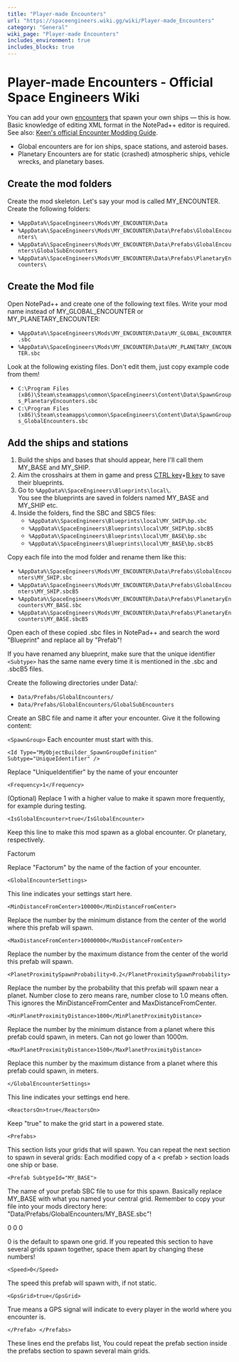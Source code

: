 ```yaml
---
title: "Player-made Encounters"
url: "https://spaceengineers.wiki.gg/wiki/Player-made_Encounters"
category: "General"
wiki_page: "Player-made Encounters"
includes_environment: true
includes_blocks: true
---
```


# Player-made Encounters - Official Space Engineers Wiki

You can add your own [encounters](https://spaceengineers.wiki.gg/wiki/Encounters "Encounters") that spawn your own ships — this is how. Basic knowledge of editing XML format in the NotePad++ editor is required. See also: [Keen's official Encounter Modding Guide](https://www.spaceengineersgame.com/modding-guides/encounter-modding-guide/).

*   Global encounters are for ion ships, space stations, and asteroid bases.
*   Planetary Encounters are for static (crashed) atmospheric ships, vehicle wrecks, and planetary bases.

## Create the mod folders

Create the mod skeleton. Let's say your mod is called MY\_ENCOUNTER. Create the following folders:

*   `%AppData%\SpaceEngineers\Mods\MY_ENCOUNTER\Data`
*   `%AppData%\SpaceEngineers\Mods\MY_ENCOUNTER\Data\Prefabs\GlobalEncounters\`
*   `%AppData%\SpaceEngineers\Mods\MY_ENCOUNTER\Data\Prefabs\GlobalEncounters\GlobalSubEncounters`
*   `%AppData%\SpaceEngineers\Mods\MY_ENCOUNTER\Data\Prefabs\PlanetaryEncounters\`

## Create the Mod file

Open NotePad++ and create one of the following text files. Write your mod name instead of MY\_GLOBAL\_ENCOUNTER or MY\_PLANETARY\_ENCOUNTER:

*   `%AppData%\SpaceEngineers\Mods\MY_ENCOUNTER\Data\MY_GLOBAL_ENCOUNTER.sbc`
*   `%AppData%\SpaceEngineers\Mods\MY_ENCOUNTER\Data\MY_PLANETARY_ENCOUNTER.sbc`

Look at the following existing files. Don't edit them, just copy example code from them!

*   `C:\Program Files (x86)\Steam\steamapps\common\SpaceEngineers\Content\Data\SpawnGroups_PlanetaryEncounters.sbc`
*   `C:\Program Files (x86)\Steam\steamapps\common\SpaceEngineers\Content\Data\SpawnGroups_GlobalEncounters.sbc`

## Add the ships and stations

1.  Build the ships and bases that should appear, here I'll call them MY\_BASE and MY\_SHIP.
2.  Aim the crosshairs at them in game and press [CTRL key](https://spaceengineers.wiki.gg/wiki/Key_Bindings "Key Bindings")+[B key](https://spaceengineers.wiki.gg/wiki/Key_Bindings "Key Bindings") to save their blueprints.
3.  Go to `%AppData%\SpaceEngineers\Blueprints\local\`.  
    You see the blueprints are saved in folders named MY\_BASE and MY\_SHIP etc.
4.  Inside the folders, find the SBC and SBC5 files:
    *   `%AppData%\SpaceEngineers\Blueprints\local\MY_SHIP\bp.sbc`
    *   `%AppData%\SpaceEngineers\Blueprints\local\MY_SHIP\bp.sbcB5`
    *   `%AppData%\SpaceEngineers\Blueprints\local\MY_BASE\bp.sbc`
    *   `%AppData%\SpaceEngineers\Blueprints\local\MY_BASE\bp.sbcB5`

Copy each file into the mod folder and rename them like this:

*   `%AppData%\SpaceEngineers\Mods\MY_ENCOUNTER\Data\Prefabs\GlobalEncounters\MY_SHIP.sbc`
*   `%AppData%\SpaceEngineers\Mods\MY_ENCOUNTER\Data\Prefabs\GlobalEncounters\MY_SHIP.sbcB5`
*   `%AppData%\SpaceEngineers\Mods\MY_ENCOUNTER\Data\Prefabs\PlanetaryEncounters\MY_BASE.sbc`
*   `%AppData%\SpaceEngineers\Mods\MY_ENCOUNTER\Data\Prefabs\PlanetaryEncounters\MY_BASE.sbcB5`

Open each of these copied .sbc files in NotePad++ and search the word "Blueprint" and replace all by "Prefab"!

If you have renamed any blueprint, make sure that the unique identifier `<Subtype>` has the same name every time it is mentioned in the .sbc and .sbcB5 files.

Create the following directories under Data/:

*   `Data/Prefabs/GlobalEncounters/`
*   `Data/Prefabs/GlobalEncounters/GlobalSubEncounters`

Create an SBC file and name it after your encounter. Give it the following content:

`<SpawnGroup>` Each encounter must start with this.

`<Id Type="MyObjectBuilder_SpawnGroupDefinition" Subtype="UniqueIdentifier" />`

Replace "UniqueIdentifier" by the name of your encounter

`<Frequency>1</Frequency>`

(Optional) Replace 1 with a higher value to make it spawn more frequently, for example during testing.

`<IsGlobalEncounter>true</IsGlobalEncounter>`

Keep this line to make this mod spawn as a global encounter. Or planetary, respectively.

<Factions>      
    <SubtypeId>Factorum</SubtypeId>
</Factions>

Replace "Factorum" by the name of the faction of your encounter.

`<GlobalEncounterSettings>`

This line indicates your settings start here.

`<MinDistanceFromCenter>100000</MinDistanceFromCenter>`

Replace the number by the minimum distance from the center of the world where this prefab will spawn.

`<MaxDistanceFromCenter>10000000</MaxDistanceFromCenter>`

Replace the number by the maximum distance from the center of the world this prefab will spawn.

`<PlanetProximitySpawnProbability>0.2</PlanetProximitySpawnProbability>`

Replace the number by the probability that this prefab will spawn near a planet. Number close to zero means rare, number close to 1.0 means often. This ignores the MinDistanceFromCenter and MaxDistanceFromCenter.

`<MinPlanetProximityDistance>1000</MinPlanetProximityDistance>`

Replace the number by the minimum distance from a planet where this prefab could spawn, in meters. Can not go lower than 1000m.

`<MaxPlanetProximityDistance>1500</MaxPlanetProximityDistance>`

Replace this number by the maximum distance from a planet where this prefab could spawn, in meters.

`</GlobalEncounterSettings>`

This line indicates your settings end here.

`<ReactorsOn>true</ReactorsOn>`

Keep "true" to make the grid start in a powered state.

`<Prefabs>`

This section lists your grids that will spawn. You can repeat the next section to spawn in several grids: Each modified copy of a < prefab > section loads one ship or base.

`<Prefab SubtypeId="MY_BASE">`

The name of your prefab SBC file to use for this spawn. Basically replace MY\_BASE with what you named your central grid. Remember to copy your file into your mods directory here: "Data/Prefabs/GlobalEncounters/MY\_BASE.sbc"!

<Position>
    <X>0</X>
    <Y>0</Y>
    <Z>0</Z>
</Position>

0 is the default to spawn one grid. If you repeated this section to have several grids spawn together, space them apart by changing these numbers!

`<Speed>0</Speed>`

The speed this prefab will spawn with, if not static.

`<GpsGrid>true</GpsGrid>`

True means a GPS signal will indicate to every player in the world where you encounter is.

`</Prefab> </Prefabs>`

These lines end the prefabs list, You could repeat the prefab section inside the prefabs section to spawn several main grids.
